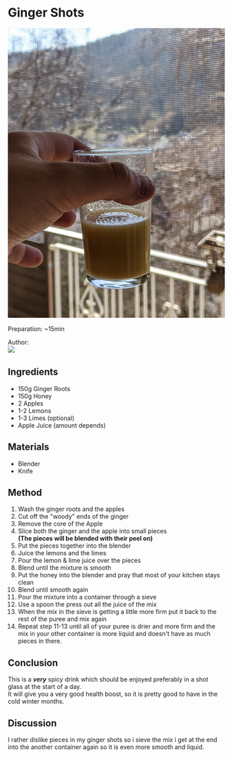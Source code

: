 # Ginger Shots
<p align="center">
    <img src="shots.jpg"/>
</p>

Preparation: ~15min

Author:  
<a href="https://discord.com"><img src="https://img.shields.io/badge/Discord-Sebbl%232222-25?style=for-the-badge&logo=discord" /> </a>

## Ingredients
- 150g Ginger Roots
- 150g Honey
- 2 Apples
- 1-2 Lemons
- 1-3 Limes (optional)
- Apple Juice (amount depends)

## Materials
- Blender
- Knife

## Method

1. Wash the ginger roots and the apples
2. Cut off the "woody" ends of the ginger
3. Remove the core of the Apple
4. Slice both the ginger and the apple into small pieces   
**(The pieces will be blended with their peel on)**
5. Put the pieces together into the blender
6. Juice the lemons and the limes
7. Pour the lemon & lime juice over the pieces
8. Blend until the mixture is smooth
9. Put the honey into the blender and pray that most of your kitchen stays clean
10. Blend until smooth again
11. Pour the mixture into a container through a sieve
12. Use a spoon the press out all the juice of the mix
13. When the mix in the sieve is getting a little more firm put it back to the rest of the puree and mix again
14. Repeat step 11-13 until all of your puree is drier and more firm and the mix in your other container is more liquid and doesn't have as much pieces in there.

## Conclusion
This is a ***very*** spicy drink which should be enjoyed preferably in a shot glass at the start of a day.   
It will give you a very good health boost, so it is pretty good to have in the cold winter months.
## Discussion
I rather dislike pieces in my ginger shots so i sieve the mix i get at the end into the another container again so it is even more smooth and liquid.
